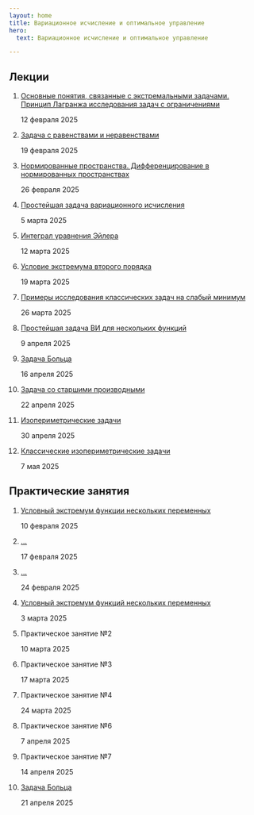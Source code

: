 ```yaml
---
layout: home
title: Вариационное исчисление и оптимальное управление
hero:
  text: Вариационное исчисление и оптимальное управление

---
```


## Лекции

1. [Основные понятия, связанные с экстремальными задачами. Принцип Лагранжа исследования задач с ограничениями](./2025/lectures/01/)<p class="subtext">12 февраля 2025</p>
2. [Задача с равенствами и неравенствами](./2025/lectures/02/)<p class="subtext">19 февраля 2025</p>
3. [Нормированные пространства. Дифференцирование в нормированных пространствах](./2025/lectures/03/)<p class="subtext">26 февраля 2025</p>
4. [Простейшая задача вариационного исчисления](./2025/lectures/04/)<p class="subtext">5 марта 2025</p>
5. [Интеграл уравнения Эйлера](./2025/lectures/05/)<p class="subtext">12 марта 2025</p>
6. [Условие экстремума второго порядка](./2025/lectures/06/)<p class="subtext">19 марта 2025</p>
7. [Примеры исследования классических задач на слабый минимум](./2025/lectures/07/)<p class="subtext">26 марта 2025</p>
8. [Простейшая задача ВИ для нескольких функций](./2025/lectures/08/)<p class="subtext">9 апреля 2025</p>
10. [Задача Больца](./2025/lectures/10/)<p class="subtext">16 апреля 2025</p>
11. [Задача со старшими производными](./2025/lectures/11/)<p class="subtext">22 апреля 2025</p>
11. [Изопериметрические задачи](./2025/lectures/12/)<p class="subtext">30 апреля 2025</p>
12. [Классические изопериметрические задачи](./2025/lectures/13/)<p class="subtext">7 мая 2025</p>

## Практические занятия

1. [Условный экстремум функции нескольких переменных](./2025/practice/01/)<p class="subtext">10 февраля 2025</p>
1. [...](./2025/practice/02/)<p class="subtext">17 февраля 2025</p>
1. [...](./2025/practice/03/)<p class="subtext">24 февраля 2025</p>
2. [Условный экстремум функций нескольких переменных](./2025/practice/04/)<p class="subtext">3 марта 2025</p>
3. Практическое занятие №2<p class="subtext">10 марта 2025</p>
4. Практическое занятие №3<p class="subtext">17 марта 2025</p>
5. Практическое занятие №4<p class="subtext">24 марта 2025</p>
6. Практическое занятие №6<p class="subtext">7 апреля 2025</p>
7. Практическое занятие №7<p class="subtext">14 апреля 2025</p>
8. [Задача Больца](./2025/practice/07/)<p class="subtext">21 апреля 2025</p>